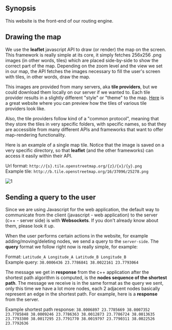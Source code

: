 ## Synopsis

This website is the front-end of our routing engine. 

## Drawing the map

We use the **leaflet** javascript API to draw (or render) the map on the screen. This framework is really simple at its core, it simply fetches 256x256 .png images (in other words, tiles) which are placed side-by-side to show the correct part of the map. Depending on the zoom level and the view we set in our map, the API fetches the images necessary to fill the user's screen with tiles, in other words, draw the map. 

This images are provided from many servers, aka **tile providers**, but we could download them locally on our server if we wanted to. Each tile provider results in a slightly different "style" or "theme" to the map. [Here](https://leaflet-extras.github.io/leaflet-providers/preview/) is a great website where you can preview how the tiles of various tile providers look like.

Also, the tile providers follow kind of a "common protocol", meaning that they store the tiles in very specific folders, with specific names, so that they are accessible from many different APIs and frameworks that want to offer map-rendering functionality.

Here is an example of a single map tile. Notice that the image is saved on a very specific directory, so that **leaflet** (and the other frameworks) can access it easily within their API.

Url format:   `http://{s}.tile.openstreetmap.org/{z}/{x}/{y}.png` <br>
Example tile: `http://b.tile.openstreetmap.org/16/37096/25278.png`

![1](http://b.tile.openstreetmap.org/16/37096/25278.png) 

## Sending a query to the user

Since we are using Javascript for the web application, the default way to communicate from the client (javascript - web application) to the server (c++ - server side) is with **Websockets**. If you don't already know about them, please look it up.

When the user performs certain actions in the website, for example adding/moving/deleting nodes, we send a query to the `server-side`. The **query** format we follow right now is really simple, for example:

Format: `Latitude_A Longitude_A Latitude_B Longitude_B`<br>
Example query: `38.0006436 23.7786841 38.0022161 23.7793064`

The message we get in **response** from the c++ application after the shortest path algorithm is computed, is the **nodes sequence of the shortest path**. The message we receive is in the same format as the query we sent, only this time we have a lot more nodes, each 2 adjacent nodes basically represent an edge in the shortest path. For example, here is a **response** from the server.

Example shortest path response: `38.0006897 23.7785669 38.0007352 23.7785848 38.0009246 23.7786363 38.0012873 23.7786724 38.0013635 23.7793300 38.0017295 23.7791770 38.0019797 23.7790311 38.0022526 23.7792636`
